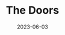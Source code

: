---
title: "The Doors"
type: hashtag
date: 2023-06-03
hashtag: "the-doors"
from:
  - Los Angeles
tags:
  - American
  - Band
---